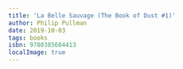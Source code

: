 ```yaml
---
title: 'La Belle Sauvage (The Book of Dust #1)'
author: Philip Pullman
date: 2019-10-03
tags: books
isbn: 9780385604413
localImage: true
---
```

